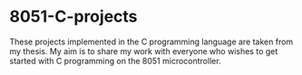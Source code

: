# 8051-C-projects

These projects implemented in the C programming language are taken from my thesis. My aim is to share my work with everyone who wishes
to get started with C programming on the 8051 microcontroller.
